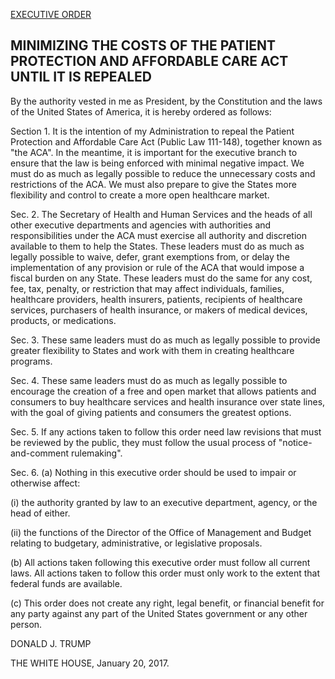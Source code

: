 [EXECUTIVE ORDER](https://www.whitehouse.gov/the-press-office/2017/01/2/executive-order-minimizing-economic-burden-patient-protection-and)

MINIMIZING THE COSTS OF THE PATIENT PROTECTION AND AFFORDABLE CARE ACT UNTIL IT IS REPEALED
--

By the authority vested in me as President, by the Constitution and the laws of the United States of America, it is hereby ordered as follows:

Section 1. It is the intention of my Administration to repeal the Patient Protection and Affordable Care Act (Public Law 111-148), together known as "the ACA". In the meantime, it is important for the executive branch to ensure that the law is being enforced with minimal negative impact. We must do as much as legally possible to reduce the unnecessary costs and restrictions of the ACA. We must also prepare to give the States more flexibility and control to create a more open healthcare market.

Sec. 2. The Secretary of Health and Human Services and the heads of all other executive departments and agencies with authorities and responsibilities under the ACA must exercise all authority and discretion available to them to help the States. These leaders must do as much as legally possible to waive, defer, grant exemptions from, or delay the implementation of any provision or rule of the ACA that would impose a fiscal burden on any State. These leaders must do the same for any cost, fee, tax, penalty, or restriction that may affect individuals, families, healthcare providers, health insurers, patients, recipients of healthcare services, purchasers of health insurance, or makers of medical devices, products, or medications.

Sec. 3. These same leaders must do as much as legally possible to provide greater flexibility to States and work with them in creating healthcare programs.

Sec. 4. These same leaders must do as much as legally possible to encourage the creation of a free and open market that allows patients and consumers to buy healthcare services and health insurance over state lines, with the goal of giving patients and consumers the greatest options.

Sec. 5. If any actions taken to follow this order need law revisions that must be reviewed by the public, they must follow the usual process of  "notice-and-comment rulemaking".

Sec. 6. (a) Nothing in this executive order should be used to impair or otherwise affect:

(i) the authority granted by law to an executive department, agency, or the head of either.

(ii) the functions of the Director of the Office of Management and Budget relating to budgetary, administrative, or legislative proposals.

(b) All actions taken following this executive order must follow all current laws. All actions taken to follow this order must only work to the extent that federal funds are available.

(c) This order does not create any right, legal benefit, or financial benefit for any party against any part of the United States government or any other person.


DONALD J. TRUMP


THE WHITE HOUSE,
    January 20, 2017.
